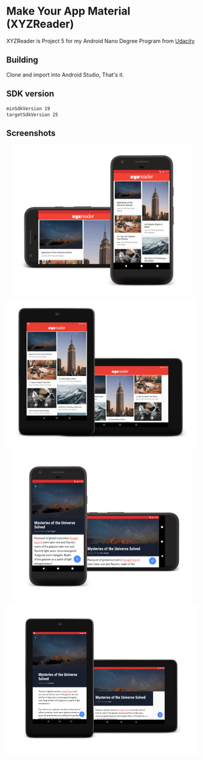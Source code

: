 # Make Your App Material (XYZReader)
XYZReader is Project 5 for my Android Nano Degree Program from [Udacity](https://www.udacity.com/)

## Building

Clone and import into Android Studio, That's it.

## SDK version

    minSdkVersion 19
    targetSdkVersion 25

## Screenshots

<p align="center">
<img src="Screenshots/1.png" height="400">
<img src="Screenshots/2.png" height="400">
<img src="Screenshots/3.png" height="400">
<img src="Screenshots/4.png" height="400">
</p>